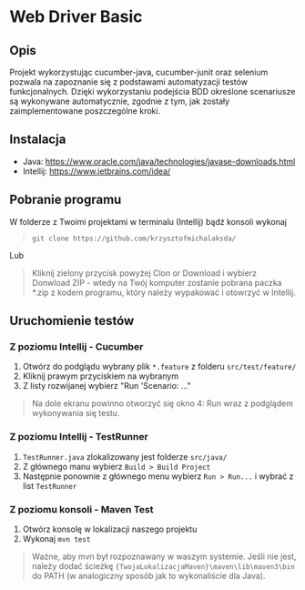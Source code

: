 # Web Driver Basic
## Opis
Projekt wykorzystując cucumber-java, cucumber-junit oraz selenium pozwala na zapoznanie się z podstawami automatyzacji testów funkcjonalnych.
Dzięki wykorzystaniu podejścia BDD określone scenariusze są wykonywane automatycznie, zgodnie z tym, jak zostały zaimplementowane poszczególne kroki.
## Instalacja
- Java: https://www.oracle.com/java/technologies/javase-downloads.html
- Intellij: https://www.jetbrains.com/idea/

## Pobranie programu
W folderze z Twoimi projektami w terminalu (Intellij) bądź konsoli wykonaj
>`git clone https://github.com/krzysztofmichalaksda/`

Lub
>Kliknij zielony przycisk powyżej Clon or Download i wybierz Donwload ZIP - wtedy na Twój komputer zostanie pobrana paczka *.zip z kodem programu, który należy wypakować i otowrzyć w Intellij.

## Uruchomienie testów
### Z poziomu Intellij - Cucumber
1. Otwórz do podglądu wybrany plik `*.feature` z folderu `src/test/feature/`
2. Kliknij prawym przyciskiem na wybranym
3. Z listy rozwijanej wybierz "Run 'Scenario: ..."
> Na dole ekranu powinno otworzyć się okno 4: Run wraz z podglądem wykonywania się testu.
### Z poziomu Intellij - TestRunner
1. `TestRunner.java` zlokalizowany jest folderze `src/java/`
2. Z głównego manu wybierz `Build > Build Project`
3. Następnie ponownie z głównego menu wybierz `Run > Run...` i wybrać z list `TestRunner`
### Z poziomu konsoli - Maven Test
1. Otwórz konsolę w lokalizacji naszego projektu
2. Wykonaj `mvn test`
> Ważne, aby mvn był rozpoznawany w waszym systemie. Jeśli nie jest, należy dodać ścieżkę `{TwojaLokalizacjaMaven}\maven\lib\maven3\bin` do PATH (w analogiczny sposób jak to wykonaliście dla Java).
